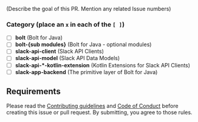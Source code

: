 (Describe the goal of this PR. Mention any related Issue numbers)

### Category (place an `x` in each of the `[ ]`)

* [ ] **bolt** (Bolt for Java)
* [ ] **bolt-{sub modules}** (Bolt for Java - optional modules)
* [ ] **slack-api-client** (Slack API Clients)
* [ ] **slack-api-model** (Slack API Data Models)
* [ ] **slack-api-*-kotlin-extension** (Kotlin Extensions for Slack API Clients)
* [ ] **slack-app-backend** (The primitive layer of Bolt for Java)

## Requirements

Please read the [Contributing guidelines](https://github.com/slackapi/java-slack-sdk/blob/main/.github/contributing.md) and [Code of Conduct](https://slackhq.github.io/code-of-conduct) before creating this issue or pull request. By submitting, you agree to those rules.
